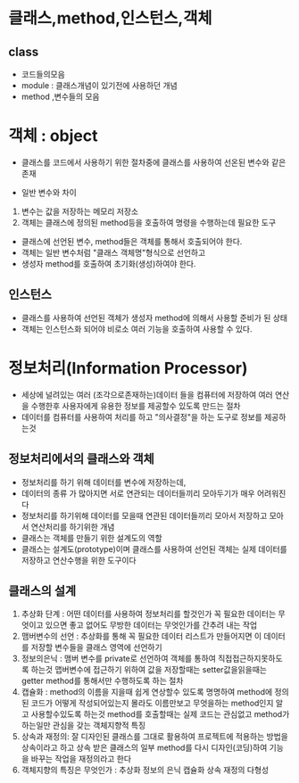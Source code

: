 # 클래스,method,인스턴스,객체
## class
* 코드들의모음
* module : 클래스개념이 있기전에 사용하던 개념
* method ,변수들의 모음

# 객체 : object
* 클래스를 코드에서 사용하기 위한 절차중에 클래스를 사용하여 선온된 변수와 같은 존재

* 일반 변수와 차이
1. 변수는 값을 저장하는 메모리 저장소
2. 객체는 클래스에 정의된 method등을 호출하여 명령을 수행하는데 필요한 도구

* 클래스에 선언된 변수, method들은 객체를 통해서 호출되어야 한다.
* 객체는 일반 변수처럼 "클래스 객체명"형식으로 선언하고
* 생성자 method를 호출하여 초기화(생성)하여야 한다.

## 인스턴스
* 클래스를 사용하여 선언된 객체가 생성자 method에 의해서 사용할 준비가 된 상태
* 객체는 인스턴스화 되어야 비로소 여러 기능을 호출하여 사용할 수 있다.

# 정보처리(Information Processor)
* 세상에 널려있는 여러 (조각으로존재하는)데이터 들을 컴퓨터에 저장하여
  여러 연산을 수행한후 사용자에게 유용한 정보를 제공할수 있도록 만드는 절차
* 데이터를 컴퓨터를 사용하여 처리를 하고 "의사결정"을 하는 도구로 정보를 제공하는것

## 정보처리에서의 클래스와 객체
* 정보처리를 하기 위해 데이터를 변수에 저장하는데, 
* 데이터의 종류 가 많아지면 서로 연관되는 데이터들끼리 모아두기가 매우 어려워진다
* 정보처리를 하기위해 데이터를 모을때 연관된 데이터들끼리 모아서 저장하고
  모아서 연산처리를 하기위한 개념
 * 클래스는 객체를 만들기 위한 설계도의 역할
 * 클래스는 설계도(prototype)이며 클래스를 사용하여 선언된 객체는 실제 데이터를 저장하고
   연산수행을 위한 도구이다 
   
## 클래스의 설계
1. 추상화 단계 : 어떤 데이터를 사용하여 정보처리를 할것인가 꼭 필요한 데이터는 무엇이고
   있으면 좋고 없어도 무방한 데이터는 무엇인가를 간추려 내는 작업 
2. 맴버변수의 선언 : 추상화를 통해 꼭 필요한 데이터 리스트가 만들어지면 
   이 데이터를 저장할 변수들을 클래스 영역에 선언하기
3. 정보의은닉 : 맴버 변수를 private로 선언하여 객체를 통하여 직접접근하지못하도록
   하는것 맵버변수에 접근하기 위하여 값을 저장할때는 setter값을읽을때는 getter method를 통해서만
   수행하도록 하는 절차
4. 캡슐화 : method의 이름을 지을때 쉽게 연상할수 있도록 명명하여 
   method에 정의된 코드가 어떻게 작성되어있는지 몰라도 
   이름만보고 무엇을하는 method인지 알고 사용할수있도록 하는것
   method를 호출할때는 실제 코드는 관심없고 method가 하는일만 관심을 갖는 객체지향적 특징
5. 상속과 재정의: 잘 디자인된 클래스를 그대로 활용하여 프로젝트에 적용하는 방법을 상속이라고 하고
   상속 받은 클래스의 일부 method를 다시 디자인(코딩)하여 기능을 바꾸는 작업을 재정의라고 한다
6. 객체지향의 특징은 무엇인가 : 추상화 정보의 은닉 캡슐화 상속 재정의 다형성   

      